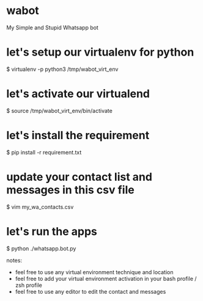 # wabot
My Simple and Stupid Whatsapp bot

# let's setup our virtualenv for python
$ virtualenv -p python3 /tmp/wabot_virt_env

# let's activate our virtualend
$ source /tmp/wabot_virt_env/bin/activate

# let's install the requirement
$ pip install -r requirement.txt

# update your contact list and messages in this csv file
$ vim my_wa_contacts.csv 

# let's run the apps
$ python ./whatsapp.bot.py

notes:
- feel free to use any virtual environment technique and location
- feel free to add your virtual environment activation in your bash profile / zsh profile
- feel free to use any editor to edit the contact and messages
